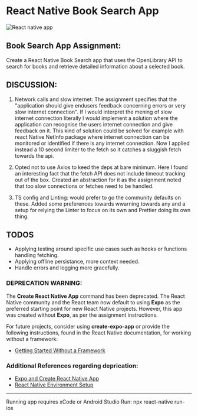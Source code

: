 # React Native Book Search App

![React native app](https://imgur.com/gSZO7mv)

## Book Search App Assignment:

Create a React Native Book Search app that uses the OpenLibrary API to search for books and retrieve detailed information about a selected book.

## DISCUSSION:

1. Network calls and slow internet: The assignment specifies that the "application should give endusers feedback concerning errors or very slow internet connection". If I would interpret the mening of slow internet connection literally I would implement a solution where the application can recognise the users internet connection and give feedback on it. This kind of solution could be solved for example with react Native NetInfo package where internet connection can be monitored or identified if there is any internet connection. Now I applied instead a 10 second limiter to the fetch so it catches a sluggish fetch towards the api.

2. Opted not to use Axios to keed the deps at bare minimum. Here I found an interesting fact that the fetch API does not include timeout tracking out of the box. Created an abstraction for it as the assignment noted that too slow connections or fetches need to be handled.

3. TS config and Linting: would prefer to go the community defaults on these. Added some preferences towards wwarning towards any and a setup for relying the Linter to focus on its own and Prettier doing its own thing.

## TODOS

- Applying testing around specific use cases such as hooks or functions handling fetching.
- Applying offline persistance, more context needed.
- Handle errors and logging more gracefully.

### **DEPRECATION WARNING**:

The **Create React Native App** command has been deprecated. The React Native community and the React team now default to using **Expo** as the preferred starting point for new React Native projects. However, this app was created without **Expo**, as per the assignment instructions.

For future projects, consider using **create-expo-app** or provide the following instructions, found in the React Native documentation, for working without a framework:

- [Getting Started Without a Framework](https://reactnative.dev/docs/getting-started-without-a-framework)

### Additional References regarding deprication:

- [Expo and Create React Native App](https://github.com/expo/create-react-native-app)
- [React Native Environment Setup](https://reactnative.dev/docs/environment-setup)

---

Running app requires xCode or Android Studio
Run: npx react-native run-ios
